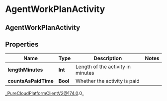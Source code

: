 # AgentWorkPlanActivity

## AgentWorkPlanActivity

## Properties

|Name | Type | Description | Notes|
|------------ | ------------- | ------------- | -------------|
| **lengthMinutes** | **Int** | Length of the activity in minutes | |
| **countsAsPaidTime** | **Bool** | Whether the activity is paid | |



_PureCloudPlatformClientV2@174.0.0_
